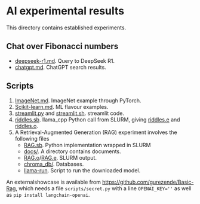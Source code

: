 # AI experimental results

This directory contains established experiments.

## Chat over Fibonacci numbers

- [deepseek-r1.md](deepseek-r1.md). Query to DeepSeek R1.
- [chatgpt.md](chatgpt.md). ChatGPT search results.

## Scripts

1. [ImageNet.md](ImageNet.md). ImageNet example through PyTorch.
2. [Scikit-learn.md](Scikit-learn.md). ML flavour examples.
3. [streamlit.py](streamlit.py) and [streamlit.sh](streamlit.sh). streamlit code.
4. [riddles.sb](riddles.sb). llama_cpp Python call from SLURM, giving [riddles.e](riddles.e) and [riddles.o](riddles.o).
5. A Retrieval-Augmented Generation (RAG) experiment involves the following files
    - [RAG.sb](RAG.sb). Python implementation wrapped in SLURM
    - [docs/](docs/). A directory contains documents.
    - [RAG.o](RAG.o)/[RAG.e](RAG.e). SLURM output.
    - [chroma_db/](chroma_db). Databases.
    - [llama-run](llama-run). Script to run the downloaded model.

An externalshowcase is available from <https://github.com/gurezende/Basic-Rag>, which needs a
file `scripts/secret.py` with a line `OPENAI_KEY=''` as well as `pip install langchain-openai`.
